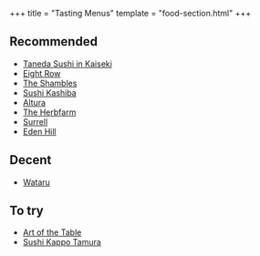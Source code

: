 +++
title = "Tasting Menus"
template = "food-section.html"
+++

## Recommended
- [Taneda Sushi in Kaiseki](https://tanedaseattle.com/)
- [Eight Row](https://www.eightrow.com/)
- [The Shambles](https://www.delimeatsbar.com/)
- [Sushi Kashiba](https://sushikashiba.com/)
- [Altura](https://alturarestaurant.com/)
- [The Herbfarm](https://www.theherbfarm.com/)
- [Surrell](https://surrellseattle.com/)
- [Eden Hill](https://www.edenhillrestaurant.com/)

## Decent
- [Wataru](https://wataruseattle.com/)

## To try
- [Art of the Table](https://www.artofthetable.net/)
- [Sushi Kappo Tamura](https://www.sushikappotamura.com/)